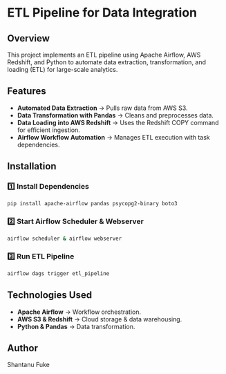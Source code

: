 # ETL Pipeline for Data Integration

## Overview
This project implements an ETL pipeline using Apache Airflow, AWS Redshift, and Python to automate data extraction, transformation, and loading (ETL) for large-scale analytics.

## Features
- **Automated Data Extraction** → Pulls raw data from AWS S3.
- **Data Transformation with Pandas** → Cleans and preprocesses data.
- **Data Loading into AWS Redshift** → Uses the Redshift COPY command for efficient ingestion.
- **Airflow Workflow Automation** → Manages ETL execution with task dependencies.

## Installation
### 1️⃣ Install Dependencies
```sh
pip install apache-airflow pandas psycopg2-binary boto3
```

### 2️⃣ Start Airflow Scheduler & Webserver
```sh
airflow scheduler & airflow webserver
```

### 3️⃣ Run ETL Pipeline
```sh
airflow dags trigger etl_pipeline
```

## Technologies Used
- **Apache Airflow** → Workflow orchestration.
- **AWS S3 & Redshift** → Cloud storage & data warehousing.
- **Python & Pandas** → Data transformation.

## Author
Shantanu Fuke
